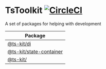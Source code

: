 # TsToolkit [![CircleCI](https://circleci.com/gh/deebloo/ts-kit.svg?style=svg)](https://circleci.com/gh/deebloo/ts-kit)

A set of packages for helping with development

| Package                                             |
| --------------------------------------------------- |
| [@ts-kit/di](packages/di)                           |
| [@ts-kit/state-container](packages/state-container) |
| [@ts-kit/](packages/type-utils)                     |
